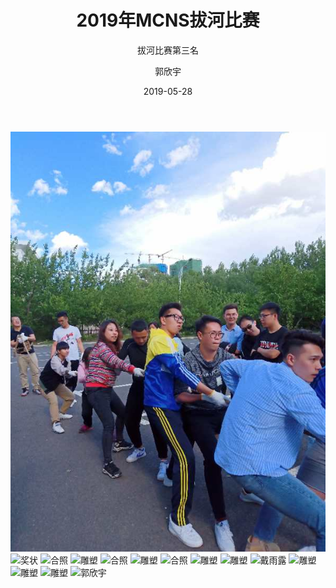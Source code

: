 ﻿---
layout:     post
title:      2019年MCNS拔河比赛
subtitle:   拔河比赛第三名
date:       2019-05-28
author:     郭欣宇
header-img: img/post-bg-coffee.jpeg
catalog: true
tags:
    - 拔河
---
![奖状](https://github.com/MrsChen123/ccstmcns.github.io/blob/master/img/2019-05-28/1.jpg?raw=true)
![奖状](https://github.com/ccstmcns/ccstmcns.github.io/blob/master/img/2019-03-17/合照3.jpg?raw=true)
![合照](https://github.com/ccstmcns/ccstmcns.github.io/blob/master/img/2019-03-17/合照2.jpg?raw=true)
![雕塑](https://github.com/ccstmcns/ccstmcns.github.io/blob/master/img/2019-03-17/雕塑1.jpg?raw=true)
![合照](https://github.com/ccstmcns/ccstmcns.github.io/blob/master/img/2019-03-17/合照1.jpg?raw=true)
![雕塑](https://github.com/ccstmcns/ccstmcns.github.io/blob/master/img/2019-03-17/雕塑2.jpg?raw=true)
![合照](https://github.com/ccstmcns/ccstmcns.github.io/blob/master/img/2019-03-17/合照4.jpg?raw=true)
![雕塑](https://github.com/ccstmcns/ccstmcns.github.io/blob/master/img/2019-03-17/雕塑3.jpg?raw=true)
![雕塑](https://github.com/ccstmcns/ccstmcns.github.io/blob/master/img/2019-03-17/雕塑4.jpg?raw=true)
![戴雨露](https://github.com/ccstmcns/ccstmcns.github.io/blob/master/img/2019-03-17/雨露.jpg?raw=true)
![雕塑](https://github.com/ccstmcns/ccstmcns.github.io/blob/master/img/2019-03-17/雕塑5.jpg?raw=true)
![雕塑](https://github.com/ccstmcns/ccstmcns.github.io/blob/master/img/2019-03-17/雕塑6.jpg?raw=true)
![雕塑](https://github.com/ccstmcns/ccstmcns.github.io/blob/master/img/2019-03-17/雕塑7.jpg?raw=true)
![郭欣宇](https://github.com/ccstmcns/ccstmcns.github.io/blob/master/img/2019-03-17/郭欣宇.jpg?raw=true)


